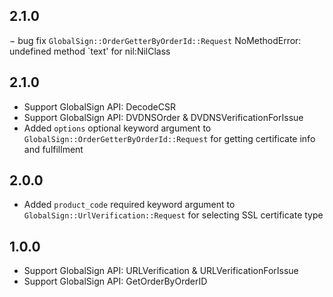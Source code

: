 ## 2.1.0
− bug fix `GlobalSign::OrderGetterByOrderId::Request` NoMethodError: undefined method `text' for nil:NilClass

## 2.1.0

- Support GlobalSign API: DecodeCSR
- Support GlobalSign API: DVDNSOrder & DVDNSVerificationForIssue
- Added `options` optional keyword argument to `GlobalSign::OrderGetterByOrderId::Request` for getting certificate info and fulfillment

## 2.0.0

- Added `product_code` required keyword argument to `GlobalSign::UrlVerification::Request` for selecting SSL certificate type

## 1.0.0

- Support GlobalSign API: URLVerification & URLVerificationForIssue
- Support GlobalSign API: GetOrderByOrderID
